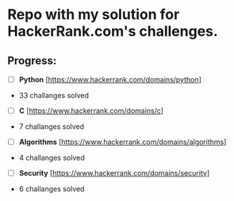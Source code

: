 # Repo with my solution for HackerRank.com's challenges.

## Progress:
- [ ] **Python** [https://www.hackerrank.com/domains/python]
- 33 challanges solved
- [ ] **C** [https://www.hackerrank.com/domains/c]
- 7 challanges solved
- [ ] **Algorithms** [https://www.hackerrank.com/domains/algorithms]
- 4 challanges solved
- [ ] **Security** [https://www.hackerrank.com/domains/security]
- 6 challanges solved
